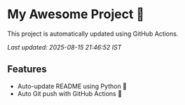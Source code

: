 # My Awesome Project 🚀

This project is automatically updated using GitHub Actions.

_Last updated: 2025-08-15 21:46:52 IST_

## Features
- Auto-update README using Python 🐍
- Auto Git push with GitHub Actions 🤖
